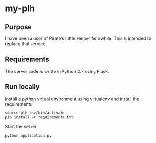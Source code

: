# my-plh

## Purpose

I have been a user of Pirate's Little Helper for awhile. This is
intended to replace that service.

## Requirements

The server code is writte in Python 2.7 using Flask.

## Run locally

Install a python virtual environment using virtualenv and install the requirements

```virtualenv plh-env
source plh-env/bin/activate
pip install -r requirements.txt
```

Start the server

`python application.py`

